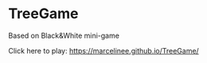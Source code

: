 # TreeGame
Based on Black&amp;White mini-game 

Click here to play:
https://marcelinee.github.io/TreeGame/
